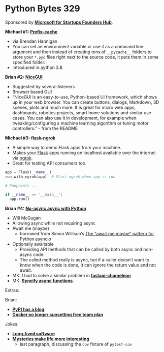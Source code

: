 # Python Bytes 329

Sponsored by [**Microsoft for Startups Founders Hub**](http://pythonbytes.fm/foundershub2022).

**Michael #1:** [**Prefix-cache**](https://docs.python.org/3/using/cmdline.html#envvar-PYTHONPYCACHEPREFIX)

- via Brendan Hannigan
- You can set an environment variable or use it as a command line argument and then instead of creating tons of `__pycache__` folders to store your `*.pyc` files right next to the source code, it puts them in some specified folder. 
- Introduced in python 3.8.

**Brian #2:**  [**NiceGUI**](https://github.com/zauberzeug/nicegui)

- Suggested by several listeners
- Browser based GUI
- “NiceGUI is an easy-to-use, Python-based UI framework, which shows up in your web browser. You can create buttons, dialogs, Markdown, 3D scenes, plots and much more.
    It is great for micro web apps, dashboards, robotics projects, smart home solutions and similar use cases. You can also use it in development, for example when tweaking/configuring a machine learning algorithm or tuning motor controllers.” - from the README


**Michael #3:** [**flask-ngrok**](https://pypi.org/project/flask-ngrok/)

- A simple way to demo Flask apps from your machine. 
- Makes your [Flask](http://flask.pocoo.org/) apps running on localhost available over the internet via [ngrok](https://ngrok.com/).
- Great for testing API consumers too.
```python
app = Flask(__name__)
run_with_ngrok(app)  # Start ngrok when app is run

# Endpoints ...

if __name__ == '__main__':
  app.run()
```

**Brian #4:**  [**No-async async with Python**](https://textual.textualize.io/blog/2023/03/15/no-async-async-with-python)

- Will McGugan
- Allowing async while not requiring async
- Await me (maybe)
    - borrowed from Simon Willison’s [The “await me maybe” pattern for Python asyncio](https://simonwillison.net/2020/Sep/2/await-me-maybe/)
- Optionally awaitable
    - Providing API methods that can be called by both async and non-async code.
    - The called method really is async, but if a caller doesn’t want to know when the code is done, it can ignore the return value and not await.
- MK: I had to solve a similar problem in [**fastapi-chameleon**](https://github.com/mikeckennedy/fastapi-chameleon/blob/7ef7627de5b508a009e2350bc7d5548a710b800b/fastapi_chameleon/engine.py#L53)
- MK: [**Syncify async functions**](https://gist.github.com/mikeckennedy/c76739766ce072f980aa4df1a6dc9516).

Extras:

Brian: 

- [**PyPI has a blog**](https://blog.pypi.org/posts/2023-03-21-welcome-to-the-pypi-blog/)
- [**Docker no longer sunsetting free team plan**](https://www.docker.com/blog/no-longer-sunsetting-the-free-team-plan/)

Jokes: 

- [**Long-lived software**](https://xkcd.com/2730/)
- [**Mysteries make life more interesting**](https://pytest-cov.readthedocs.io/en/latest/markers-fixtures.html)
    - last paragraph, discussing the `cov` fixture of `pytest-cov`

